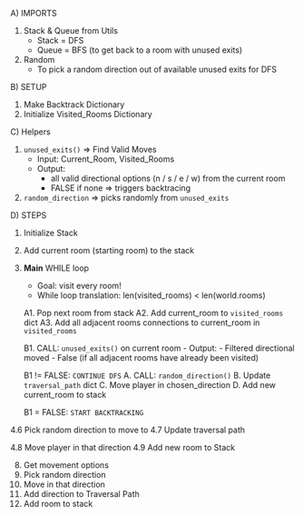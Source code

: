 
A) IMPORTS
1. Stack & Queue from Utils
    - Stack = DFS
    - Queue = BFS (to get back to a room with unused exits)
2. Random
    - To pick a random direction out of available unused exits for DFS 

B) SETUP
1. Make Backtrack Dictionary
2. Initialize Visited_Rooms Dictionary

C) Helpers
1. ```unused_exits()``` => Find Valid Moves
    - Input: Current_Room, Visited_Rooms
    - Output:
        - all valid directional options (n / s / e / w) from the current room 
        - FALSE if none => triggers backtracing
2. ```random_direction``` => picks randomly from ```unused_exits```

D) STEPS
1. Initialize Stack
2. Add current room (starting room) to the stack

3. __Main__ WHILE loop
    - Goal: visit every room!
    - While loop translation: len(visited_rooms) < len(world.rooms)

    A1. Pop next room from stack
    A2. Add current_room to ```visited_rooms``` dict
    A3. Add all adjacent rooms connections to current_room in ```visited_rooms```

    B1. CALL: ```unused_exits()``` on current room
        - Output:
            - Filtered directional moved
            - False (if all adjacent rooms have already been visited)

    B1 != FALSE: ```CONTINUE DFS```
        A. CALL: ```random_direction()```
        B. Update ```traversal_path``` dict
        C. Move player in chosen_direction
        D. Add new current_room to stack


    B1 = FALSE: ```START BACKTRACKING```



    



4.6 Pick random direction to move to
4.7 Update traversal path

4.8 Move player in that direction
4.9 Add new room to Stack





8. Get movement options
9. Pick random direction
10. Move in that direction
11. Add direction to Traversal Path 
12. Add room to stack


